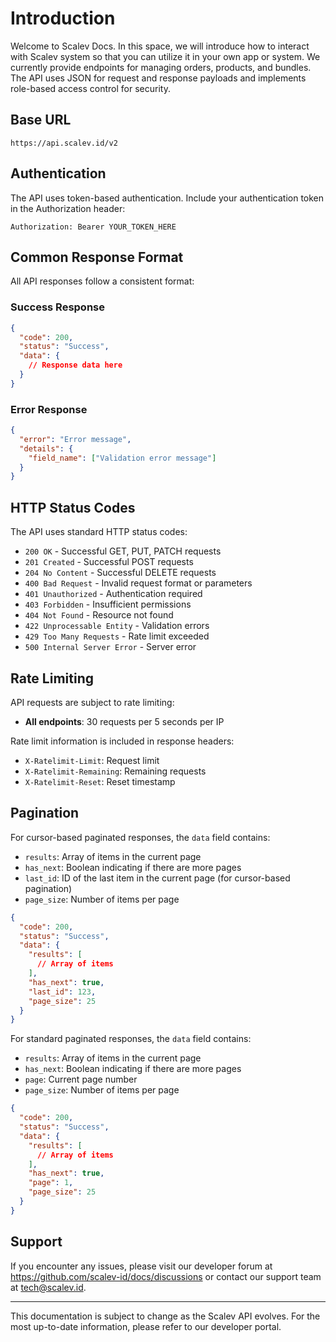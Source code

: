 # Introduction

Welcome to Scalev Docs. In this space, we will introduce how to interact with Scalev system so that you can utilize it in your own app or system. We currently provide endpoints for managing orders, products, and bundles. The API uses JSON for request and response payloads and implements role-based access control for security.

## Base URL

```
https://api.scalev.id/v2
```

## Authentication

The API uses token-based authentication. Include your authentication token in the Authorization header:

```
Authorization: Bearer YOUR_TOKEN_HERE
```

## Common Response Format

All API responses follow a consistent format:

### Success Response

```json
{
  "code": 200,
  "status": "Success",
  "data": {
    // Response data here
  }
}
```

### Error Response

```json
{
  "error": "Error message",
  "details": {
    "field_name": ["Validation error message"]
  }
}
```

## HTTP Status Codes

The API uses standard HTTP status codes:

- `200 OK` - Successful GET, PUT, PATCH requests
- `201 Created` - Successful POST requests
- `204 No Content` - Successful DELETE requests
- `400 Bad Request` - Invalid request format or parameters
- `401 Unauthorized` - Authentication required
- `403 Forbidden` - Insufficient permissions
- `404 Not Found` - Resource not found
- `422 Unprocessable Entity` - Validation errors
- `429 Too Many Requests` - Rate limit exceeded
- `500 Internal Server Error` - Server error

## Rate Limiting

API requests are subject to rate limiting:

- **All endpoints**: 30 requests per 5 seconds per IP

Rate limit information is included in response headers:

- `X-Ratelimit-Limit`: Request limit
- `X-Ratelimit-Remaining`: Remaining requests
- `X-Ratelimit-Reset`: Reset timestamp

## Pagination

For cursor-based paginated responses, the `data` field contains:

- `results`: Array of items in the current page
- `has_next`: Boolean indicating if there are more pages
- `last_id`: ID of the last item in the current page (for cursor-based pagination)
- `page_size`: Number of items per page

```json
{
  "code": 200,
  "status": "Success",
  "data": {
    "results": [
      // Array of items
    ],
    "has_next": true,
    "last_id": 123,
    "page_size": 25
  }
}
```

For standard paginated responses, the `data` field contains:

- `results`: Array of items in the current page
- `has_next`: Boolean indicating if there are more pages
- `page`: Current page number
- `page_size`: Number of items per page

```json
{
  "code": 200,
  "status": "Success",
  "data": {
    "results": [
      // Array of items
    ],
    "has_next": true,
    "page": 1,
    "page_size": 25
  }
}
```

## Support

If you encounter any issues, please visit our developer forum at https://github.com/scalev-id/docs/discussions or contact our support team at tech@scalev.id.

---

This documentation is subject to change as the Scalev API evolves. For the most up-to-date information, please refer to our developer portal.
